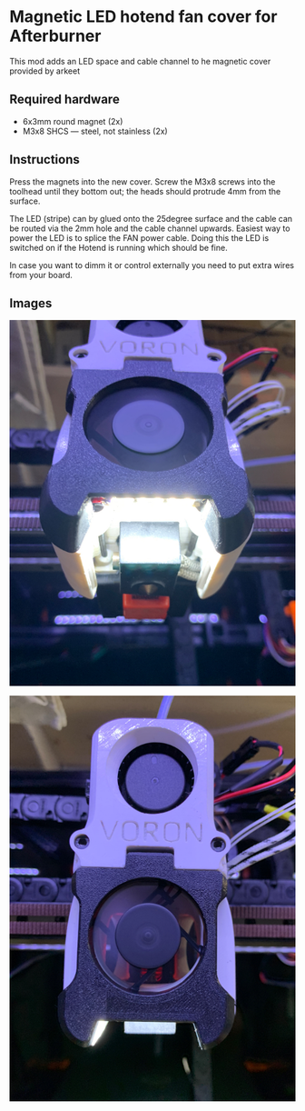 Magnetic LED hotend fan cover for Afterburner
=========================================

This mod adds an LED space and cable channel to he magnetic cover provided 
by arkeet

Required hardware
-----------------

- 6x3mm round magnet (2x)
- M3x8 SHCS — steel, not stainless (2x)

Instructions
------------

Press the magnets into the new cover. Screw the M3x8 screws into the toolhead
until they bottom out; the heads should protrude 4mm from the surface.

The LED (stripe) can by glued onto the 25degree surface and the cable can be routed via
the 2mm hole and the cable channel upwards. Easiest way to power the LED is to splice
the FAN power cable. Doing this the LED is switched on if the Hotend is running which should be fine.

In case you want to dimm it or control externally you need to put extra wires from your board.


Images
------

![Photo](images/bottom.png)

![Photo](images/front.png)
